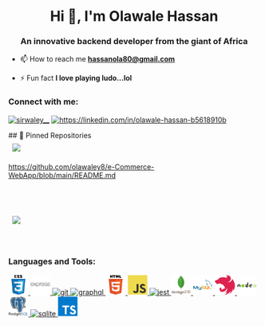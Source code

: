 <h1 align="center">Hi 👋, I'm Olawale Hassan</h1>
<h3 align="center">An innovative backend developer from the giant of Africa</h3>

- 📫 How to reach me **hassanola80@gmail.com**

- ⚡ Fun fact **I love playing ludo...lol**

<h3 align="left">Connect with me:</h3>
<p align="left">
<a href="https://twitter.com/sirwaley__" target="blank"><img align="center" src="https://raw.githubusercontent.com/rahuldkjain/github-profile-readme-generator/master/src/images/icons/Social/twitter.svg" alt="sirwaley__" height="30" width="40" /></a>
<a href="https://linkedin.com/in/https://linkedin.com/in/olawale-hassan-b5618910b" target="blank"><img align="center" src="https://raw.githubusercontent.com/rahuldkjain/github-profile-readme-generator/master/src/images/icons/Social/linked-in-alt.svg" alt="https://linkedin.com/in/olawale-hassan-b5618910b" height="30" width="40" /></a>
</p>
## 📌 Pinned Repositories

<br>

<a href="https://github.com/olawaley8/e-Commerce-WebApp">
  <img align="center" style="margin:0.5rem" src="https://github-readme-stats.vercel.app/api/pin/?username=olawaley8&repo=e-Commerce-WebApp&title_color=ffffff&text_color=c9cacc&icon_color=4AB197&bg_color=1A2B34" />
  <a href="https://github.com/olawaley8/e-Commerce-WebApp/blob/main/README.md">
  <p>
    https://github.com/olawaley8/e-Commerce-WebApp/blob/main/README.md
  </p>
  </a>

</a>

<br>
<br>
<br>

<a href="https://github.com/olawaley8/express-demo">
  <img align="center" style="margin:0.5rem" src="https://github-readme-stats.vercel.app/api/pin/?username=olawaley8&repo=express-demo&title_color=ffffff&text_color=c9cacc&icon_color=4AB197&bg_color=1A2B34" />
</a>

<br>

<br>


<br>
<h3 align="left">Languages and Tools:</h3>
<p align="left"> <a href="https://www.w3schools.com/css/" target="_blank" rel="noreferrer"> <img src="https://raw.githubusercontent.com/devicons/devicon/master/icons/css3/css3-original-wordmark.svg" alt="css3" width="40" height="40"/> </a> <a href="https://expressjs.com" target="_blank" rel="noreferrer"> <img src="https://raw.githubusercontent.com/devicons/devicon/master/icons/express/express-original-wordmark.svg" alt="express" width="40" height="40"/> </a> <a href="https://git-scm.com/" target="_blank" rel="noreferrer"> <img src="https://www.vectorlogo.zone/logos/git-scm/git-scm-icon.svg" alt="git" width="40" height="40"/> </a> <a href="https://graphql.org" target="_blank" rel="noreferrer"> <img src="https://www.vectorlogo.zone/logos/graphql/graphql-icon.svg" alt="graphql" width="40" height="40"/> </a> <a href="https://www.w3.org/html/" target="_blank" rel="noreferrer"> <img src="https://raw.githubusercontent.com/devicons/devicon/master/icons/html5/html5-original-wordmark.svg" alt="html5" width="40" height="40"/> </a> <a href="https://developer.mozilla.org/en-US/docs/Web/JavaScript" target="_blank" rel="noreferrer"> <img src="https://raw.githubusercontent.com/devicons/devicon/master/icons/javascript/javascript-original.svg" alt="javascript" width="40" height="40"/> </a> <a href="https://jestjs.io" target="_blank" rel="noreferrer"> <img src="https://www.vectorlogo.zone/logos/jestjsio/jestjsio-icon.svg" alt="jest" width="40" height="40"/> </a> <a href="https://www.mongodb.com/" target="_blank" rel="noreferrer"> <img src="https://raw.githubusercontent.com/devicons/devicon/master/icons/mongodb/mongodb-original-wordmark.svg" alt="mongodb" width="40" height="40"/> </a> <a href="https://www.mysql.com/" target="_blank" rel="noreferrer"> <img src="https://raw.githubusercontent.com/devicons/devicon/master/icons/mysql/mysql-original-wordmark.svg" alt="mysql" width="40" height="40"/> </a> <a href="https://nestjs.com/" target="_blank" rel="noreferrer"> <img src="https://raw.githubusercontent.com/devicons/devicon/master/icons/nestjs/nestjs-plain.svg" alt="nestjs" width="40" height="40"/> </a> <a href="https://nodejs.org" target="_blank" rel="noreferrer"> <img src="https://raw.githubusercontent.com/devicons/devicon/master/icons/nodejs/nodejs-original-wordmark.svg" alt="nodejs" width="40" height="40"/> </a> <a href="https://www.postgresql.org" target="_blank" rel="noreferrer"> <img src="https://raw.githubusercontent.com/devicons/devicon/master/icons/postgresql/postgresql-original-wordmark.svg" alt="postgresql" width="40" height="40"/> </a> <a href="https://www.sqlite.org/" target="_blank" rel="noreferrer"> <img src="https://www.vectorlogo.zone/logos/sqlite/sqlite-icon.svg" alt="sqlite" width="40" height="40"/> </a> <a href="https://www.typescriptlang.org/" target="_blank" rel="noreferrer"> <img src="https://raw.githubusercontent.com/devicons/devicon/master/icons/typescript/typescript-original.svg" alt="typescript" width="40" height="40"/> </a> </p>
